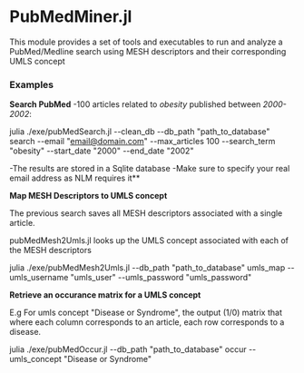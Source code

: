 <!--
@Author: isa
@Date:   2016-05-12T16:51:24-04:00
@Last modified by:   isa
@Last modified time: 2016-05-13T11:24:06-04:00
-->



# PubMedMiner.jl

This module provides a set of tools and executables to run and analyze a
PubMed/Medline search using MESH descriptors and their corresponding UMLS concept

### Examples

**Search PubMed**
 -100  articles related to *obesity* published between *2000-2002*:
 
 julia ./exe/pubMedSearch.jl --clean_db --db_path "path_to_database" search --email  "email@domain.com" --max_articles 100 --search_term "obesity" --start_date "2000" --end_date "2002"

-The results are stored in a Sqlite database
-Make sure to specify your real email address as NLM  requires it**


**Map MESH Descriptors to UMLS concept**

The previous search saves all MESH descriptors associated with a single article.

pubMedMesh2Umls.jl looks up the UMLS concept associated with each of the MESH
descriptors


julia ./exe/pubMedMesh2Umls.jl --db_path "path_to_database" umls_map --umls_username "umls_user" --umls_password "umls_password"


**Retrieve an occurance matrix for a UMLS concept**

E.g For umls concept "Disease or Syndrome", the output (1/0) matrix that where
each column corresponds to an article, each row corresponds to a disease.

julia ./exe/pubMedOccur.jl --db_path "path_to_database" occur --umls_concept "Disease or Syndrome"
